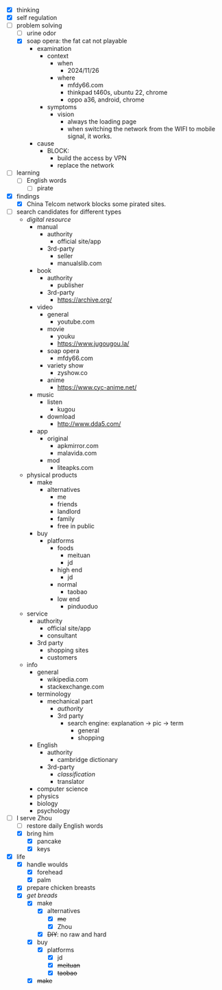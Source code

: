 - [x] thinking
- [x] self regulation
- [ ] problem solving
    - [ ] urine odor
    - [x] soap opera: the fat cat not playable
        - examination
            - context
                - when
                    - 2024/11/26
                - where
                    - mfdy66.com
                    - thinkpad t460s, ubuntu 22, chrome
                    - oppo a36, android, chrome
            - symptoms
                - vision
                    - always the loading page
                    - when switching the network from the WIFI to mobile signal, it works.
        - cause
            - BLOCK:
                - build the access by VPN
                - replace the network
- [ ] learning
    - [ ] English words
        - [ ] pirate
- [x] findings
    - [x] China Telcom network blocks some pirated sites.
- [ ] search candidates for different types
    - *digital resource*
        - manual
            - authority
                - official site/app
            - 3rd-party
                - seller
                - manualslib.com
        - book
            - authority
                - publisher
            - 3rd-party
                - https://archive.org/
        - video
            - general
                - youtube.com
            - movie
                - youku
                - https://www.jugougou.la/
            - soap opera
                - mfdy66.com
            - variety show
                - zyshow.co
            - anime
                - https://www.cyc-anime.net/
        - music
            - listen
                - kugou
            - download
                - http://www.dda5.com/
        - app
            - original
                - apkmirror.com
                - malavida.com
            - mod
                - liteapks.com
    - physical products
        - make
            - alternatives
                - me
                - friends
                - landlord
                - family
                - free in public
        - buy
            - platforms
                - foods
                    - meituan
                    - jd
                - high end
                    - jd
                - normal
                    - taobao
                - low end
                    - pinduoduo
    - service
        - authority
            - official site/app
            - consultant
        - 3rd party
            - shopping sites
            - customers
    - info
        - general
            - wikipedia.com
            - stackexchange.com
        - terminology
            - mechanical part
                - *authority*
                - 3rd party
                    - search engine: explanation -> pic -> term
                        - general
                        - shopping
        - English
            - authority
                - cambridge dictionary
            - 3rd-party
                - *classification*
                - translator
        - computer science
        - physics
        - biology
        - psychology
- [ ] I serve Zhou
    - [ ] restore daily English words
    - [x] bring him
        - [x] pancake
        - [x] keys
- [x] life
    - [x] handle woulds
        - [x] forehead
        - [x] palm
    - [x] prepare chicken breasts
    - [x] *get breads*
        - [x] make
            - [x] alternatives
                - [x] ~~me~~
                - [x] Zhou
            - [x] ~~DIY~~: no raw and hard
        - [x] buy
            - [x] platforms
                - [x] jd
                - [x] ~~meituan~~
                - [x] ~~taobao~~
        - [x] ~~make~~